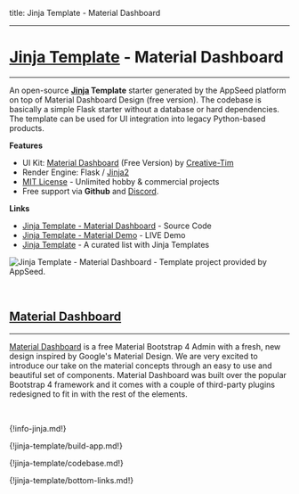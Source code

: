 title: Jinja Template - Material Dashboard

---

# [Jinja Template](https://appseed.us/jinja-template) - Material Dashboard
---

An open-source **[Jinja](/what-is/jinja/) Template** starter generated by the AppSeed platform on top of Material Dashboard Design (free version). The codebase is basically a simple Flask starter without a database or hard dependencies. The template can be used for UI integration into legacy Python-based products. 

**Features**

- UI Kit: [Material Dashboard](https://appseed.us/material-dashboard) (Free Version) by [Creative-Tim](https://appseed.us/agency/creative-tim)
- Render Engine: Flask / [Jinja2](https://jinja.palletsprojects.com/)
- [MIT License](https://github.com/app-generator/license-mit) - Unlimited hobby & commercial projects
- Free support via **Github** and [Discord](https://discord.gg/fZC6hup).

**Links**

- [Jinja Template - Material Dashboard](https://github.com/app-generator/jinja-template-material-dashboard) - Source Code
- [Jinja Template - Material Demo](https://jinja-template-material-dashboard.appseed.us/) - LIVE Demo
- [Jinja Template](https://github.com/app-generator/jinja-template) - A curated list with Jinja Templates

![Jinja Template - Material Dashboard - Template project provided by AppSeed.](https://raw.githubusercontent.com/app-generator/jinja-template-material-dashboard/master/media/jinja-template-material-dashboard-screen.png)

<br />

## [Material Dashboard](https://appseed.us/material-dashboard)
---

[Material Dashboard](https://appseed.us/material-dashboard) is a free Material Bootstrap 4 Admin with a fresh, new design inspired by Google's Material Design. We are very excited to introduce our take on the material concepts through an easy to use and beautiful set of components. Material Dashboard was built over the popular Bootstrap 4 framework and it comes with a couple of third-party plugins redesigned to fit in with the rest of the elements.

<br />

{!info-jinja.md!}

{!jinja-template/build-app.md!}

{!jinja-template/codebase.md!}

{!jinja-template/bottom-links.md!}
